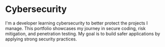 # Cybersecurity
I'm a developer learning cybersecurity to better protect the projects I manage. This portfolio showcases my journey in secure coding, risk mitigation, and penetration testing. My goal is to build safer applications by applying strong security practices.
